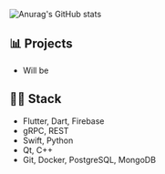 ![Anurag's GitHub stats](https://github-readme-stats.vercel.app/api?username=timur-harin&show_icons=true&theme=transparent)

## 📊 Projects

- Will be

## 👨‍💻 Stack
- Flutter, Dart, Firebase
- gRPC, REST
- Swift, Python
- Qt, C++
- Git, Docker, PostgreSQL, MongoDB
